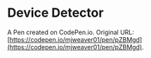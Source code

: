 # Device Detector

A Pen created on CodePen.io. Original URL: [https://codepen.io/mjweaver01/pen/pZBMgd](https://codepen.io/mjweaver01/pen/pZBMgd).

